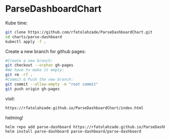 # ParseDashboardChart

Kube time:
```bash
git clone https://github.com/rfatolahzade/ParseDashboardChart.git
cd charts/parse-dashboard
kubectl apply -f .
```

Create a new branch for github pages:
```bash
#Create a new branch:
git checkout --orphan gh-pages
#We have to make it empty:
git rm -rf .
#Commit & Push the new branch:
git commit --allow-empty -m "root commit"
git push origin gh-pages
```
visit:
```bash
https://rfatolahzade.github.io/ParseDashboardChart/index.html
```

helming!

```bash
helm repo add parse-dashboard https://rfatolahzade.github.io/ParseDashboardChart
helm install parse-dashboard parse-dashboard/parse-dashboard 
```
